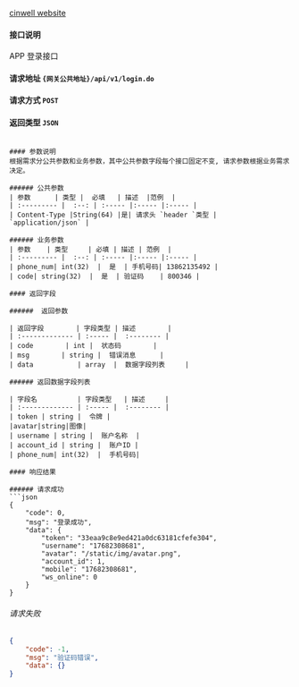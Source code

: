 
[cinwell website](https://cinwell.com ':include :type=iframe width=100% height=400px')

#### 接口说明
APP 登录接口

#### 请求地址 `{网关公共地址}/api/v1/login.do`

#### 请求方式 `POST`

#### 返回类型 `JSON`
```

#### 参数说明
根据需求分公共参数和业务参数，其中公共参数字段每个接口固定不变, 请求参数根据业务需求决定。

###### 公共参数
| 参数      | 类型 |  必填   | 描述  |范例  |
| :--------- |  :--: | :----- |:----- |:----- |
| Content-Type |String(64) |是| 请求头 `header `类型 | `application/json` |

###### 业务参数  
| 参数    | 类型     | 必填 | 描述 | 范例  |
| :--------- |  :--: | :----- |:----- |:----- |
| phone_num| int(32)  |  是  | 手机号码| 13862135492 |
| code| string(32)  |  是  | 验证码    | 800346 |

#### 返回字段  

######  返回参数  

| 返回字段        | 字段类型 | 描述        |
| :------------- | :----- |  :-------- |
| code        | int |  状态码        |
| msg        | string |  错误消息      |
| data           | array  |  数据字段列表     |

###### 返回数据字段列表   

| 字段名          | 字段类型   | 描述     |
| :------------- | :----- |  :-------- |
| token | string |  令牌 |
|avatar|string|图像|
| username | string |  账户名称  |
| account_id | string |  账户ID |
| phone_num| int(32)  |  手机号码| 

#### 响应结果  

###### 请求成功  
```json
{
    "code": 0,
    "msg": "登录成功",
    "data": {
        "token": "33eaa9c8e9ed421a0dc63181cfefe304",
        "username": "17682308681",
        "avatar": "/static/img/avatar.png",
        "account_id": 1,
        "mobile": "17682308681",
        "ws_online": 0
    }
}
```

###### 请求失败  
```json
{
    "code": -1,
    "msg": "验证码错误",
    "data": {}
}
```